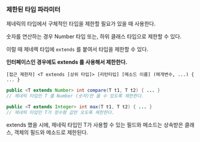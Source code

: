 ### 제한된 타입 파라미터

제네릭의 타입에서 구체적인 타입을 제한할 필요가 있을 때 사용한다.

숫자를 연산하는 경우 Number 타입 또는, 하위 클래스 타입으로 제한할 수 있다.

이럴 때 제네렉 타입에 `extends` 를 붙여서 타입을 제한할 수 있다.

**인터페이스인 경우에도 extends 를 사용해서 제한한다.**

`[접근 제한자] <T extends [상위 타입]> [리턴타입] [메소드 이름] (매개변수, ...) { ... }`

```java
public <T extends Number> int compare(T t1, T t2) { ... }
// 제네릭 타입인 T 를 Number (숫자)만 올 수 있도록 제한한다.

public <T extends Integer> int max(T t1, T t2) { ... }
// 제네릭 타입인 T가 정수형 값만 오도록 제한한다.
```

extends 했을 시에, 제네릭 타입인 T가 사용할 수 있는 필드와 메소드는 상속받은 클래스, 객체의 필드와 메소드로 제한된다.